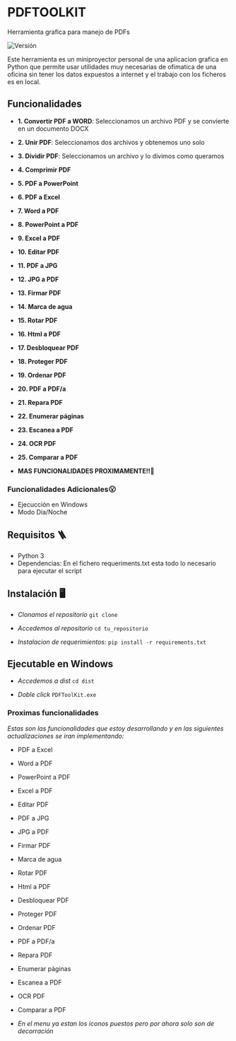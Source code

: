 # PDFTOOLKIT
Herramienta grafica para manejo de PDFs


![Versión](https://img.shields.io/badge/versión-0.1-blue.svg)

Este herramienta es un miniproyector personal de una aplicacion grafica en Python que permite usar utilidades muy necesarias de ofimatica de una oficina sin tener los datos expuestos a internet y el trabajo con los ficheros es en local.


## Funcionalidades
- **1. Convertir PDF a WORD**: Seleccionamos un archivo PDF y se convierte en un documento DOCX
- **2. Unir PDF**: Seleccionamos dos archivos y obtenemos uno solo<!-- Revisar **** -->
- **3. Dividir PDF**: Seleccionamos un archivo y lo divimos como queramos<!-- Revisar **** -->
- **4. Comprimir PDF** <!-- Revisar **** -->
- **5. PDF a PowerPoint** <!-- Revisar **** -->
- **6. PDF a Excel** <!-- No funciona **** -->
- **7. Word a PDF** <!-- No funciona **** -->
- **8. PowerPoint a PDF** <!-- No funciona **** -->
- **9. Excel a PDF** <!-- No funciona **** -->
- **10. Editar PDF** <!-- No funciona **** -->
- **11. PDF a JPG** <!-- No funciona **** -->
- **12. JPG a PDF** <!-- No funciona **** -->
- **13. Firmar PDF** <!-- Revisar **** -->
- **14. Marca de agua**  <!-- No funciona **** -->
- **15. Rotar PDF** <!-- No funciona **** -->
- **16. Html a PDF** <!-- No funciona **** -->
- **17. Desbloquear PDF** <!-- No funciona **** -->
- **18. Proteger PDF** <!-- No funciona **** -->
- **19. Ordenar PDF** <!-- No funciona **** -->
- **20. PDF a PDF/a** <!-- No funciona **** -->
- **21. Repara PDF** <!-- No funciona **** -->
- **22. Enumerar páginas** <!-- No funciona **** -->
- **23. Escanea a PDF** <!-- No funciona **** -->
- **24. OCR PDF** <!-- Revisar **** -->
- **25. Comparar a PDF** <!-- No funciona **** -->

- **MAS FUNCIONALIDADES PROXIMAMENTE!!🤩**
<!-- - **Convertir PDF a PowerPoint** -->
<!-- - **** -->

### Funcionalidades Adicionales😮

- Ejecucción en Windows
- Modo Dia/Noche

## Requisitos 🪜

- Python 3
- Dependencias: En el fichero requeriments.txt esta todo lo necesario para ejecutar el script

## Instalación 🖥️

- *Clonamos el repositorio*
```git clone```

- *Accedemos al repositorio*
```cd tu_repositorio```

- *Instalacion de requerimientos:*
```pip install -r requirements.txt```

## Ejecutable en Windows

- *Accedemos a dist*
```cd dist```

- *Doble click*
```PDFToolKit.exe```

### Proximas funcionalidades

*Estas son las funcionalidades que estoy desarrollando y en las siguientes actualizaciones se iran implementando:*


- PDF a Excel
- Word a PDF
- PowerPoint a PDF
- Excel a PDF
- Editar PDF
- PDF a JPG
- JPG a PDF
- Firmar PDF
- Marca de agua
- Rotar PDF
- Html a PDF
- Desbloquear PDF
- Proteger PDF
- Ordenar PDF
- PDF a PDF/a
- Repara PDF
- Enumerar páginas
- Escanea a PDF
- OCR PDF
- Comparar a PDF

- *En el menu ya estan los iconos puestos pero por ahora solo son de decorración*
